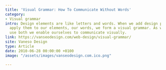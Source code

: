 ```yaml
---
title: 'Visual Grammar: How To Communicate Without Words'
category:
- Visual grammar
intro: Design elements are like letters and words. When we add design principles and
  apply them to our elements, our words, we form a visual grammar. As we learn to
  use both we enable ourselves to communicate visually.
link: https://vanseodesign.com/web-design/visual-grammar/
site: Vaneso Design
type: Article
date: 2010-06-28 00:00:00 +0100
image: "/assets/images/vanseodesign.com.ico.png"

---
```

